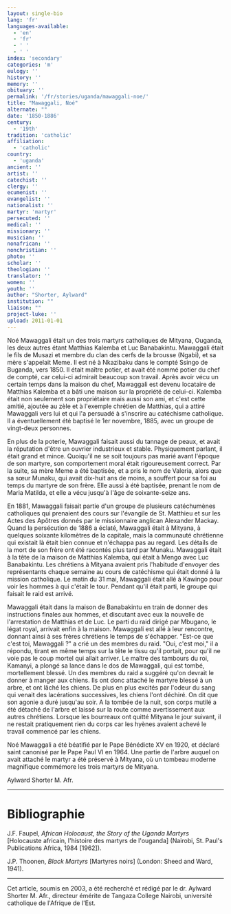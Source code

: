 ```yaml
---
layout: single-bio
lang: 'fr'
languages-available:
  - 'en'
  - 'fr'
  - ' '
  - ' '
index: 'secondary'
categories: 'm'
eulogy: ''
history: ''
memory: ''
obituary: ''
permalink: '/fr/stories/uganda/mawaggali-noe/'
title: "Mawaggali, Noé"
alternate: ""
date: '1850-1886'
century:
  - '19th'
tradition: 'catholic'
affiliation:
  - 'catholic'
country:
  - 'uganda'
ancient: ''
artist: ''
catechist: ''
clergy: ''
ecumenist: ''
evangelist: ''
nationalist: ''
martyr: 'martyr'
persecuted: ''
medical: ''
missionary: ''
musician: ''
nonafrican: ''
nonchristian: ''
photo: ''
scholar: ''
theologian: ''
translator: ''
women: ''
youth: ''
author: "Shorter, Aylward"
institution: ""
liaison: ""
project-luke: ''
upload: 2011-01-01
---
```




Noé Mawaggali était un des trois martyrs catholiques de Mityana, Ouganda, les deux autres étant Matthias Kalemba et Luc Banabakintu. Mawaggali était le fils de Musazi et membre du clan des cerfs de la brousse (Ngabi), et sa mère s'appelait Meme. Il est né à Nkazibaku dans le compté Ssingo de Buganda, vers 1850. Il était maître potier, et avait été nommé potier du chef de compté, car celui-ci admirait beaucoup son travail. Après avoir vécu un certain temps dans la maison du chef, Mawaggali est devenu locataire de Matthias Kalemba et a bâti une maison sur la propriété de celui-ci. Kalemba était non seulement son propriétaire mais aussi son ami, et c'est cette amitié, ajoutée au zèle et à l'exemple chrétien de Matthias, qui a attiré Mawaggali vers lui et qui l'a persuadé à s'inscrire au catéchisme catholique. Il a éventuellement été baptisé le 1er novembre, 1885, avec un groupe de vingt-deux personnes.

En plus de la poterie, Mawaggali faisait aussi du tannage de peaux, et avait la réputation d'être un ouvrier industrieux et stable. Physiquement parlant, il était grand et mince. Quoiqu'il ne se soit toujours pas marié avant l'époque de son martyre, son comportement moral était rigoureusement correct. Par la suite, sa mère Meme a été baptisée, et a pris le nom de Valeria, alors que sa sœur Munaku, qui avait dix-huit ans de moins, a souffert pour sa foi au temps du martyre de son frère. Elle aussi à été baptisée, prenant le nom de Maria Matilda, et elle a vécu jusqu'à l'âge de soixante-seize ans.

En 1881, Mawaggali faisait partie d'un groupe de plusieurs catéchumènes catholiques qui prenaient des cours sur l'évangile de St. Matthieu et sur les Actes des Apôtres donnés par le missionnaire anglican Alexander Mackay. Quand la persécution de 1886 a éclaté, Mawaggali était à Mityana, à quelques soixante kilomètres de la capitale, mais la communauté chrétienne qui existait là était bien connue et n'échappa pas au regard. Les détails de la mort de son frère ont été racontés plus tard par Munaku. Mawaggali était à la tête de la maison de Matthias Kalemba, qui était à Mengo avec Luc Banabakintu. Les chrétiens à Mityana avaient pris l'habitude d'envoyer des représentants chaque semaine au cours de catéchisme qui était donné à la mission catholique. Le matin du 31 mai, Mawaggali était allé à Kawingo pour voir les hommes à qui c'était le tour. Pendant qu'il était parti, le groupe qui faisait le raid est arrivé.

Mawaggali était dans la maison de Banabakintu en train de donner des instructions finales aux hommes, et discutant avec eux la nouvelle de l'arrestation de Matthias et de Luc. Le parti du raid dirigé par Mbugano, le légat royal, arrivait enfin à la maison. Mawaggali est allé à leur rencontre, donnant ainsi à ses frères chrétiens le temps de s'échapper. "Est-ce que c'est toi, Mawaggali ?" a crié un des membres du raid. "Oui, c'est moi," il a répondu, tirant en même temps sur la tête le tissu qu'il portait, pour qu'il ne voie pas le coup mortel qui allait arriver. Le maître des tambours du roi, Kamanyi, a plongé sa lance dans le dos de Mawaggali, qui est tombé, mortellement blessé. Un des membres du raid a suggéré qu'on devrait le donner à manger aux chiens. Ils ont donc attaché le martyre blessé à un arbre, et ont lâché les chiens. De plus en plus excités par l'odeur du sang qui venait des lacérations successives, les chiens l'ont déchiré. On dit que son agonie a duré jusqu'au soir. A la tombée de la nuit, son corps mutilé a été détaché de l'arbre et laissé sur la route comme avertissement aux autres chrétiens. Lorsque les bourreaux ont quitté Mityana le jour suivant, il ne restait pratiquement rien du corps car les hyènes avaient achevé le travail commencé par les chiens.

Noé Mawaggali a été béatifié par le Pape Bénédicte XV en 1920, et déclaré saint canonisé par le Pape Paul VI en 1964. Une partie de l'arbre auquel on avait attaché le martyr a été préservé à Mityana, où un tombeau moderne magnifique commémore les trois martyrs de Mityana.

Aylward Shorter M. Afr.

---

# Bibliographie

J.F. Faupel, *African Holocaust, the Story of the Uganda Martyrs* [Holocauste africain, l'histoire des martyrs de l'ouganda] (Nairobi, St. Paul's Publications Africa, 1984 [1962]).

J.P. Thoonen, *Black Martyrs* [Martyres noirs] (London: Sheed and Ward, 1941).

---

Cet article, soumis en 2003, a été recherché et rédigé par le dr. Aylward Shorter M. Afr., directeur émérite de Tangaza College Nairobi, université catholique de l'Afrique de l'Est.
